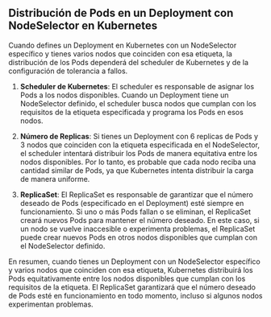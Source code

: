 ## Distribución de Pods en un Deployment con NodeSelector en Kubernetes

Cuando defines un Deployment en Kubernetes con un NodeSelector específico y tienes varios nodos que coinciden con esa etiqueta, la distribución de los Pods dependerá del scheduler de Kubernetes y de la configuración de tolerancia a fallos.

1. **Scheduler de Kubernetes**: El scheduler es responsable de asignar los Pods a los nodos disponibles. Cuando un Deployment tiene un NodeSelector definido, el scheduler busca nodos que cumplan con los requisitos de la etiqueta especificada y programa los Pods en esos nodos.

2. **Número de Replicas**: Si tienes un Deployment con 6 replicas de Pods y 3 nodos que coinciden con la etiqueta especificada en el NodeSelector, el scheduler intentará distribuir los Pods de manera equitativa entre los nodos disponibles. Por lo tanto, es probable que cada nodo reciba una cantidad similar de Pods, ya que Kubernetes intenta distribuir la carga de manera uniforme.

3. **ReplicaSet**: El ReplicaSet es responsable de garantizar que el número deseado de Pods (especificado en el Deployment) esté siempre en funcionamiento. Si uno o más Pods fallan o se eliminan, el ReplicaSet creará nuevos Pods para mantener el número deseado. En este caso, si un nodo se vuelve inaccesible o experimenta problemas, el ReplicaSet puede crear nuevos Pods en otros nodos disponibles que cumplan con el NodeSelector definido.

En resumen, cuando tienes un Deployment con un NodeSelector específico y varios nodos que coinciden con esa etiqueta, Kubernetes distribuirá los Pods equitativamente entre los nodos disponibles que cumplan con los requisitos de la etiqueta. El ReplicaSet garantizará que el número deseado de Pods esté en funcionamiento en todo momento, incluso si algunos nodos experimentan problemas.
